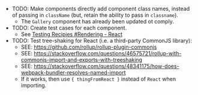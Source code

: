 - TODO: Make components directly add component class names, instead of passing in `className` (but, retain the ability to pass in `classname`).
  - The `Gallery` component has already been updated ot comply.
- TODO: Create test cases for each component.
  - See [Testing Recipies #Rendering - React](https://reactjs.org/docs/testing-recipes.html#rendering)
- TODO: Test tree-shaking for React (i.e. a third-party CommonJS library):
  - SEE: https://github.com/rollup/rollup-plugin-commonjs
  - SEE: https://stackoverflow.com/questions/46575721/rollup-with-commonjs-import-and-exports-with-treeshaking
  - SEE: https://stackoverflow.com/questions/48341175/how-does-webpack-bundler-resolves-named-import
  - If it works, then use `{ thingFromReact }` instead of `React` when importing.